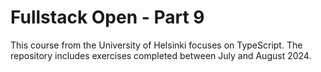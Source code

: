 # Fullstack Open - Part 9

This course from the University of Helsinki focuses on TypeScript. The repository includes exercises completed between July and August 2024.

